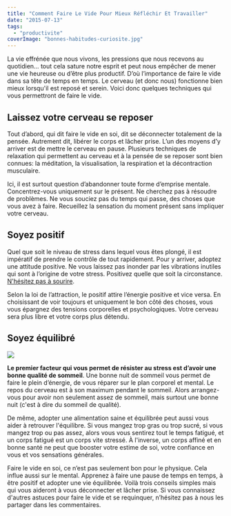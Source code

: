 ```yaml
---
title: "Comment Faire Le Vide Pour Mieux Réfléchir Et Travailler"
date: "2015-07-13"
tags:
  - "productivite"
coverImage: "bonnes-habitudes-curiosite.jpg"
---
```


La vie effrénée que nous vivons, les pressions que nous recevons au quotidien… tout cela sature notre esprit et peut nous empêcher de mener une vie heureuse ou d’être plus productif. D’où l’importance de faire le vide dans sa tête de temps en temps. Le cerveau (et donc nous) fonctionne bien mieux lorsqu'il est reposé et serein. Voici donc quelques techniques qui vous permettront de faire le vide.<!--more-->

## Laissez votre cerveau se reposer

Tout d’abord, qui dit faire le vide en soi, dit se déconnecter totalement de la pensée. Autrement dit, libérer le corps et lâcher prise. L’un des moyens d’y arriver est de mettre le cerveau en pause. Plusieurs techniques de relaxation qui permettent au cerveau et à la pensée de se reposer sont bien connues: la méditation, la visualisation, la respiration et la décontraction musculaire.

Ici, il est surtout question d’abandonner toute forme d’emprise mentale. Concentrez-vous uniquement sur le présent. Ne cherchez pas à résoudre de problèmes. Ne vous souciez pas du temps qui passe, des choses que vous avez à faire. Recueillez la sensation du moment présent sans impliquer votre cerveau.

## Soyez positif

Quel que soit le niveau de stress dans lequel vous êtes plongé, il est impératif de prendre le contrôle de tout rapidement. Pour y arriver, adoptez une attitude positive. Ne vous laissez pas inonder par les vibrations inutiles qui sont à l’origine de votre stress. Positivez quelle que soit la circonstance. [N'hésitez pas à sourire](/souriez-pour-etre-de-bonne-humeur-meme-quand-vous-etes-stresse/).

Selon la loi de l’attraction, le positif attire l’énergie positive et vice versa. En choisissant de voir toujours et uniquement le bon côté des choses, vous vous épargnez des tensions corporelles et psychologiques. Votre cerveau sera plus libre et votre corps plus détendu.

## Soyez équilibré

![](images/manger-equilibre.jpg)

**Le premier facteur qui vous permet de résister au stress est d’avoir une bonne qualité de sommeil**. Une bonne nuit de sommeil vous permet de faire le plein d’énergie, de vous réparer sur le plan corporel et mental. Le repos du cerveau est à son maximum pendant le sommeil. Alors arrangez-vous pour avoir non seulement assez de sommeil, mais surtout une bonne nuit (c'est à dire du sommeil de qualité).

De même, adopter une alimentation saine et équilibrée peut aussi vous aider à retrouver l'équilibre. Si vous mangez trop gras ou trop sucré, si vous mangez trop ou pas assez, alors vous vous sentirez tout le temps fatigué, et un corps fatigué est un corps vite stressé. À l'inverse, un corps affiné et en bonne santé ne peut que booster votre estime de soi, votre confiance en vous et vos sensations générales.

Faire le vide en soi, ce n’est pas seulement bon pour le physique. Cela influe aussi sur le mental. Apprenez à faire une pause de temps en temps, à être positif et adopter une vie équilibrée. Voilà trois conseils simples mais qui vous aideront à vous déconnecter et lâcher prise. Si vous connaissez d'autres astuces pour faire le vide et se requinquer, n’hésitez pas à nous les partager dans les commentaires.
